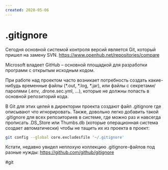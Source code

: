 ```yaml
---
created: 2020-05-06
---
```


# .gitignore

Сегодня основной системой контроля версий является Git, который пришел на замену SVN.
https://www.openhub.net/repositories/compare

Microsoft владеет GitHub – основной площадкой для разработки программ с открытым исходным кодом.

При работе над проектом часто возникает потребность создать какие-нибудь временные файлы (*.out, *.log, *.jar), или файлы с секретами/паролями (.env, .drone.sec.yml, ...), которые не должны попасть в основной репозиторий кода.

В Git для этих целей в директории проекта создают файл .gitignore где описывают что игнорировать.
Также, довольно легко добавить такой .gitignore для всех репозиториев в системе, где можно раз и навсегда прописать .DS_Store или Thumbs.db (которые операционная система создает автоматически) чтобы не тащить их из проекта в проект:

```bash
git config --global core.excludesfile '~/.gitignore'
```

Кстати, недавно увидел неплохую коллекцию .gitignore-файлов под разные нужды:
https://github.com/github/gitignore

#git

